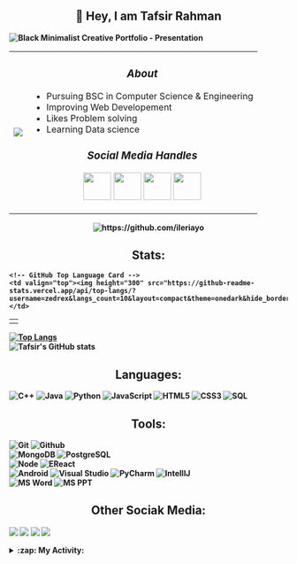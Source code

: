 <h2 align='center'>👋 Hey, I am <strong>Tafsir Rahman</h2>

![Black Minimalist Creative Portfolio - Presentation](https://user-images.githubusercontent.com/83116065/175251711-24bd20f3-4be3-408a-9bd3-83e845727bbe.png)
  
<table>
  <tr>
    <td><img src="https://c.tenor.com/GN73MKBawZYAAAAi/busy-cute.gif"></td>
    <td>
      <h3 align='center'><i>About</i></h3>
      <ul>
        <li>Pursuing BSC in Computer Science & Engineering</li>
        <li>Improving Web Developement</li>
        <li>Likes Problem solving</li>
        <li>Learning Data science</li>
      </ul>
      <h3 align='center'><i>Social Media Handles</i></h3>
      <p align='center'>
          <a href="https://www.facebook.com/tmr.rahman/"><img src="https://cdn-icons-png.flaticon.com/512/1409/1409943.png" width="50"></a>
          <a href="#"><img src="https://cdn-icons-png.flaticon.com/512/1409/1409937.png" width="50"></a>
          <a href="https://www.instagram.com/sheikh_tafsir_rahman/"><img src="https://cdn-icons-png.flaticon.com/512/1409/1409946.png"  width="50"></a>
          <a href="https://www.linkedin.com/in/tafsir-rahman-391767210/"><img src="https://cdn-icons-png.flaticon.com/512/1409/1409945.png" width="50"></a>
      </p>
    </td>
  </tr>
</table>
<p align="center">
  <img src="https://komarev.com/ghpvc/?username=Sheikh-Tafsir" alt="https://github.com/ileriayo" />
</p>
<h2 align='center'>Stats:</h2>
  
<table cellpadding="0">
  <tr style="padding: 0">
    <!-- GitHub Stats Card -->  
    <td valign="top><img height="300" src="https://github-readme-stats.vercel.app/api?username=Sheikh-Tafsir&theme=radical&show_icons=true"/></td>
                                                                                                                                           
    <!-- GitHub Top Language Card -->
    <td valign="top"><img height="300" src="https://github-readme-stats.vercel.app/api/top-langs/?username=zedrex&langs_count=10&layout=compact&theme=onedark&hide_border=true&hide=HTML&custom_title=Languages"/></td>
  </tr>
</table>
  

<!--[![Top Langs](https://github-readme-stats.vercel.app/api/top-langs/?username=Sheikh-Tafsir&theme=radical)](https://github.com/anuraghazra/github-readme-stats)-->
[![Top Langs](https://github-readme-stats.vercel.app/api/top-langs/?username=Sheikh-Tafsir&theme=radical&layout=compact)](https://github.com/anuraghazra/github-readme-stats)<br>
![Tafsir's GitHub stats](https://github-readme-stats.vercel.app/api?username=Sheikh-Tafsir&theme=radical&show_icons=true)

<h2 align="center">Languages:</h2>

  ![C++](https://img.shields.io/badge/-C++-000000?style=flat&logo=c%2B%2B)
  ![Java](https://img.shields.io/badge/-Java-000000?style=flat&logo=java)
  ![Python](https://img.shields.io/badge/-Python-000000?style=flat&logo=python)
  ![JavaScript](https://img.shields.io/badge/-JavaScript-000000?style=flat&logo=javascript)
  ![HTML5](https://img.shields.io/badge/-HTML5-000000?style=flat&logo=html5)
  ![CSS3](https://img.shields.io/badge/-CSS-000000?style=flat&logo=css3)
  ![SQL](https://img.shields.io/badge/-SQL-000000?style=flat&logo=mysql)
  <!--![Arduino](https://img.shields.io/badge/-Arduino-000000?style=flat&logo=arduino)-->


<h2 align="center">Tools:</h2>

  ![Git](https://img.shields.io/badge/-Git-000000?style=flat&logo=git)
  ![Github](https://img.shields.io/badge/-Github-000000?style=flat&logo=github) <br />
  ![MongoDB](https://img.shields.io/badge/-MongoDB-000000?style=flat&logo=mongodb)
  ![PostgreSQL](https://img.shields.io/badge/-PostgreSQL-000000?style=flat&logo=postgresql) <br />
  ![Node](https://img.shields.io/badge/-Node-000000?style=flat&logo=node.js)
  ![EReact](https://img.shields.io/badge/-React-000000?style=flat&logo=react) <br />
  ![Android](https://img.shields.io/badge/-Android-000000?style=flat&logo=android)
  ![Visual Studio](https://img.shields.io/badge/-Visual%20Studio-000000?style=flat&logo=Visual%20Studio)
  ![PyCharm](https://img.shields.io/badge/pycharm-000000?style=flat&logo=pycharm)
  ![IntellIJ](https://img.shields.io/badge/-IntellIJ%20IDEA-000000?style=flat&logo=intellij%20idea)<br />
  ![MS Word](https://img.shields.io/badge/-MS%20Word-000000?style=flat&logo=microsoft%20word)
  ![MS PPT](https://img.shields.io/badge/-MS%20Powerpoint-000000?style=flat&logo=microsoft%20powerpoint)
  
  
<h2 align="center">Other Sociak Media:</h2>
  
  <a href="https://codeforces.com/profile/Tafsir_Rahman"><img src="https://img.shields.io/badge/Codeforces-445f9d?style=for-the-badge&logo=Codeforces&logoColor=white"></a>
  <a href="https://leetcode.com/Sheikh-Tafsir/"><img src="https://img.shields.io/badge/-LeetCode-FFA116?style=for-the-badge&logo=LeetCode&logoColor=black"></a>
  <a href="https://www.linkedin.com/in/tafsir-rahman-391767210/"><img src="https://img.shields.io/badge/LinkedIn-0077B5?style=for-the-badge&logo=linkedin&logoColor=white"></a>
  <a href="https://myanimelist.net/profile/Tafsir_Rahman"><img src="https://img.shields.io/badge/Myanimelist-2E51A2?style=for-the-badge&logo=myanimelist&logoColor=white"></a>

  <details>
  <summary>:zap: My Activity:</summary>

  
<h2 align='center'>📈 Activity Graph</h2>
<!--[![Sheikhs's github activity graph](https://activity-graph.herokuapp.com/graph?username=Sheikh-Tafsir&theme=react-dark&area=true&hide_border=true)](https://github.com//Sheikh-Tafsir/github-readme-activity-graph)-->
<p align="center">
<a href="https://github.com/Ashutosh00710/github-readme-activity-graph">
    <img src="https://activity-graph.herokuapp.com/graph?username=Sheikh-Tafsir&theme=react-dark&area=true&hide_border=true"  width="100%">
</a>
</p>

  
<!--<h2 align='center'><i>Languages and Tools</i></h2>
<table width="100">
<tr>
    <td align='center' width="190">
        <img src="https://github.com/devicons/devicon/blob/master/icons/cplusplus/cplusplus-original.svg" width="60">
    </td>
    <td align='center' width="190">
        <img src="https://github.com/abranhe/programming-languages-logos/blob/master/src/javascript/javascript.svg" width="60">
    </td>
    <td align='center'>
        <img src="https://www.vectorlogo.zone/logos/w3_html5/w3_html5-ar21.svg">
    </td>
    <td align='center'>
        <img src="https://raw.githubusercontent.com/devicons/devicon/0d6c64dbbf311879f7d563bfc3ccf559f9ed111c/icons/css3/css3-original-wordmark.svg" width="60">
    </td>
     <td align='center' width="190">
        <img src="https://github.com/detain/svg-logos/blob/master/svg/git.svg" width="60">
    </td>
</tr>
<tr>
    <td align='center'>
        <img src="https://github.com/bestofjs/bestofjs-webui/blob/master/public/logos/vscode.svg" width="60">
    </td>
    <td align='center'>
        <img src="https://www.vectorlogo.zone/logos/mongodb/mongodb-ar21.svg">
    </td>
    <td align='center'>
        <img src="https://www.vectorlogo.zone/logos/google_cloud/google_cloud-ar21.svg">
    </td>
    <td align='center'>
        <img src="https://www.vectorlogo.zone/logos/nestjs/nestjs-ar21.svg">
    </td>
    <td align='center'>
        <img src="https://www.vectorlogo.zone/logos/gitlab/gitlab-ar21.svg">
    </td>
</tr>
</table >-->
  
<p align="center">
  <a href="https://vyvy-vi.github.io/portfolio"><img target="_blank" src="https://img.shields.io/badge/-I_love_open_source-green?style=for-the-badge&logo=github&logoColor=black"/></a> 
</p>
  
  
<h4>📅I'm Most Productive on daytime</h4>
<a href="http://lovera.maxam.now.sh/">
   <img src="https://user-images.githubusercontent.com/25841814/79395484-5081ae80-7fac-11ea-9e27-ac91472e31dd.png" alt="screenshot" width="500">
</a>





